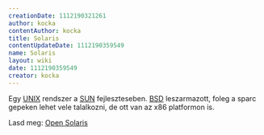 ```yaml
---
creationDate: 1112190321261 
author: kocka 
contentAuthor: kocka 
title: Solaris 
contentUpdateDate: 1112190359549 
name: Solaris 
layout: wiki 
date: 1112190359549 
creator: kocka 
---
```

Egy [UNIX](unix.html) rendszer a [SUN](Sun.html) fejleszteseben. [BSD](BSD.html) leszarmazott, foleg a sparc gepeken lehet vele talalkozni, de ott van az x86 platformon is.

Lasd meg: [Open Solaris](Open%20Solaris.html)
